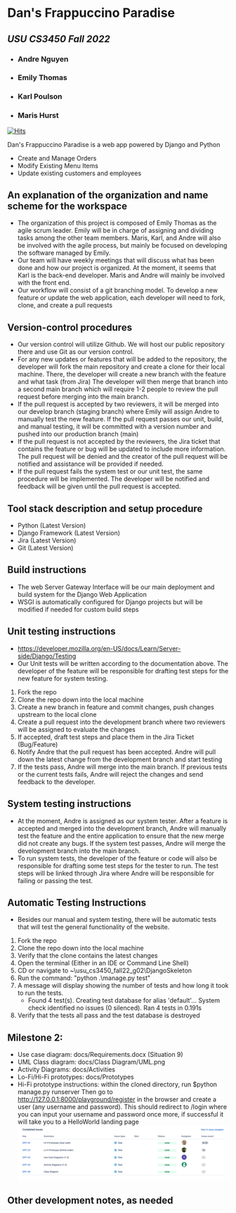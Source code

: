 # Dan's Frappuccino Paradise
## _USU CS3450 Fall 2022_
- ### Andre Nguyen 
- ### Emily Thomas
- ### Karl Poulson
- ### Maris Hurst

[![Hits](https://hits.seeyoufarm.com/api/count/incr/badge.svg?url=https%3A%2F%2Fwww.google.com&count_bg=%230F2439&title_bg=%23A2AAAD&icon=buymeacoffee.svg&icon_color=%23FFFFFF&title=Coffee&edge_flat=false)](https://hits.seeyoufarm.com)

Dan's Frappuccino Paradise is a web app powered by Django and Python
- Create and Manage Orders
- Modify Existing Menu Items
- Update existing customers and employees
## An explanation of the organization and name scheme for the workspace 
 - The organization of this project is composed of Emily Thomas as the agile scrum leader. Emily will be in charge of assigning and dividing tasks among the other team members.  Maris, Karl, and Andre will also be involved with the agile process, but mainly be focused on developing the software managed by Emily. 
 - Our team will have weekly meetings that will discuss what has been done and how our project is organized. At the moment, it seems that Karl is the back-end developer. Maris and Andre will mainly be involved with the front end.
 - Our workflow will consist of a git branching model. To develop a new feature or update the web application, each developer will need to fork, clone, and create a pull requests 

## Version-control procedures
 - Our version control will utilize Github. We will host our public repository there and use Git as our version control. 
 - For any new updates or features that will be added to the repository, the developer will fork the main repository and create a clone for their local machine. There, the developer will create a new branch with the feature and what task (from Jira) The developer will then merge that branch into a second main branch which will require 1-2 people to review the pull request before merging into the main branch. 
 - If the pull request is accepted by two reviewers, it will be merged into our develop branch (staging branch) where Emily will assign Andre to manually test the new feature. If the pull request passes our unit, build, and manual testing, it will be committed with a version number and pushed into our production branch (main)
 - If the pull request is not accepted by the reviewers, the Jira ticket that contains the feature or bug will be updated to include more information. The pull request will be denied and the creator of the pull request will be notified and assistance will be provided if needed. 
 - If the pull request fails the system test or our unit test, the same procedure will be implemented. The developer will be notified and feedback will be given until the pull request is accepted. 
 
## Tool stack description and setup procedure
- Python (Latest Version)
- Django Framework (Latest Version)
- Jira (Latest Version)
- Git (Latest Version)

## Build instructions
 - The web Server Gateway Interface will be our main deployment and build system for the Django Web Application 
 - WSGI is automatically configured for Django projects but will be modified if needed for custom build steps 
## Unit testing instructions
 - https://developer.mozilla.org/en-US/docs/Learn/Server-side/Django/Testing
 - Our Unit tests will be written according to the documentation above. The developer of the feature will be responsible for drafting test steps for the new feature for system testing. 
 1. Fork the repo
 2. Clone the repo down into the local machine 
 3. Create a new branch in feature and commit changes, push changes upstream to the local clone 
 4. Create a pull request into the development branch where two reviewers will be assigned to evaluate the changes 
 5. If accepted, draft test steps and place them in the Jira Ticket (Bug/Feature)
 6. Notify Andre that the pull request has been accepted. Andre will pull down the latest change from the development branch and start testing 
 7. If the tests pass, Andre will merge into the main branch. If previous tests or the current tests fails, Andre will reject the changes and send feedback to the developer. 
## System testing instructions
 - At the moment, Andre is assigned as our system tester. After a feature is accepted and merged into the development branch, Andre will manually test the feature and the entire application to ensure that the new merge did not create any bugs. If the system test passes, Andre will merge the development branch into the main branch. 
 - To run system tests, the developer of the feature or code will also be responsible for drafting some test steps for the tester to run. The test steps will be linked through Jira where Andre will be responsible for failing or passing the test. 
 
## Automatic Testing Instructions 
 - Besides our manual and system testing, there will be automatic tests that will test the general functionality of the website. 
 1. Fork the repo
 2. Clone the repo down into the local machine 
 3. Verify that the clone contains the latest changes
 4. Open the terminal (Either in an IDE or Command Line Shell)
 5. CD or navigate to ~\usu_cs3450_fall22_g02\DjangoSkeleton
 6. Run the command: "python .\manage.py test"
 7. A message will display showing the number of tests and how long it took to run the tests.
    - Found 4 test(s).
    Creating test database for alias 'default'...
    System check identified no issues (0 silenced).
    Ran 4 tests in 0.191s
8. Verify that the tests all pass and the test database is destroyed 
## Milestone 2:
- Use case diagram: docs/Requirements.docx (Situation 9)
- UML Class diagram: docs/Class Diagram/UML.png
- Activity Diagrams: docs/Activities
- Lo-Fi/Hi-Fi prototypes: docs/Prototypes
- Hi-Fi prototype instructions: within the cloned directory, run $python manage.py runserver
    Then go to http://127.0.0.1:8000/playground/register in the browser and create a user (any username and password).
    This should redirect to /login where you can input your username and password once more, if successful it will take you to a HelloWorld landing page
![](docs/Images/Phase-2_jira_board.png)

## Other development notes, as needed
